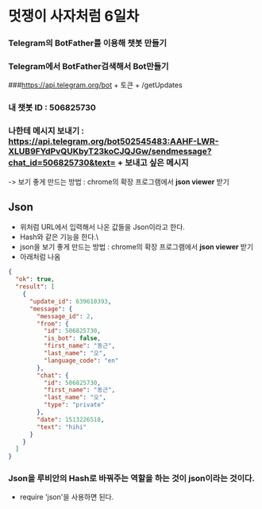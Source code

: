 # 멋쟁이 사자처럼 6일차

### Telegram의 BotFather를 이용해 챗봇 만들기

### Telegram에서 BotFather검색해서 Bot만들기

###https://api.telegram.org/bot + 토큰 + /getUpdates

### 내 챗봇 ID : 506825730

### 나한테 메시지 보내기 : https://api.telegram.org/bot502545483:AAHF-LWR-XLUB9FYdPvQUKbyT23koCJQJGw/sendmessage?chat_id=506825730&text= + 보내고 싶은 메시지

-> 보기 좋게 만드는 방법 : chrome의 확장 프로그램에서 **json viewer** 받기



## Json

- 위처럼 URL에서 입력해서 나온 값들을 Json이라고 한다.
- Hash와 같은 기능을 한다.\
- json을 보기 좋게 만드는 방법 : chrome의 확장 프로그램에서 **json viewer** 받기
- 아래처럼 나옴

```json
{
  "ok": true,
  "result": [
    {
      "update_id": 639610393,
      "message": {
        "message_id": 2,
        "from": {
          "id": 506825730,
          "is_bot": false,
          "first_name": "동근",
          "last_name": "오",
          "language_code": "en"
        },
        "chat": {
          "id": 506825730,
          "first_name": "동근",
          "last_name": "오",
          "type": "private"
        },
        "date": 1513226518,
        "text": "hihi"
      }
    }
  ]
}
```



### Json을 루비안의 Hash로 바꿔주는 역할을 하는 것이 json이라는 것이다.

- require 'json'을 사용하면 된다.